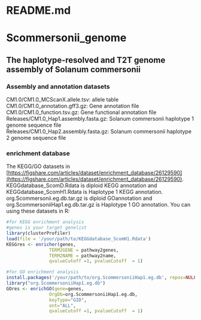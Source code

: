 # README.md

# Scommersonii_genome

## **The haplotype-resolved and T2T genome assembly of Solanum commersonii**

### Assembly and annotation datasets

CM1.0/CM1.0_MCScanX.allele.tsv: allele table  
CM1.0/CM1.0_annotation.gff3.gz: Gene annotation file  
CM1.0/CM1.0_function.tsv.gz: Gene functional annotation file  
Releases/CM1.0_Hap1.assembly.fasta.gz: Solanum commersonii haplotype 1 genome sequence file  
Releases/CM1.0_Hap2.assembly.fasta.gz: Solanum commersonii haplotype 2 genome sequence file

### enrichment database

The KEGG/GO datasets in [https://figshare.com/articles/dataset/enrichment_database/26129590](https://figshare.com/articles/dataset/enrichment_database/26129590).
KEGGdatabase\_ScomD.Rdata is diploid KEGG annotation and KEGGdatabase\_ScomH1.Rdata is Haplotype 1 KEGG annotation. org.Scommersonii.eg.db.tar.gz is diploid GOannotation and org.ScommersoniiHap1.eg.db.tar.gz is Haplotype 1 GO annotation.
You can using these datasets in R:

```R
#for KEGG enrichment analysis
#genes is your target genelist
library(clusterProfiler)
load(file = '/your/path/to/KEGGdatabase_ScomH1.Rdata')
KEGGres <- enricher(genes,
                TERM2GENE = pathway2genes, 
                TERM2NAME = pathway2name,
                qvalueCutoff =1, pvalueCutoff  = 1)

#for GO enrichment analysis
install.packages('/your/path/to/org.ScommersoniiHap1.eg.db', repos=NULL, type="source")
library("org.ScommersoniiHap1.eg.db")
GOres <- enrichGO(gene=genes,
                OrgDb=org.ScommersoniiHap1.eg.db,
                keyType="GID",
                ont="ALL",
                qvalueCutoff =1, pvalueCutoff  = 1)
```
